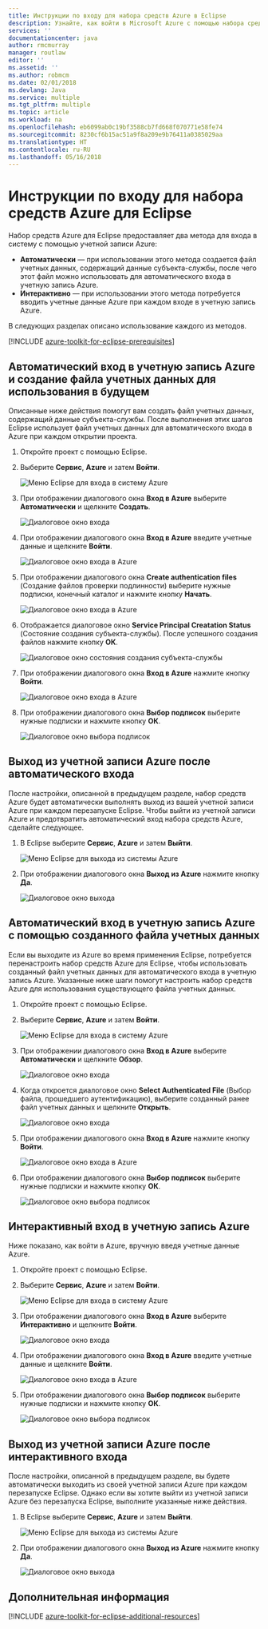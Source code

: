 ```yaml
---
title: Инструкции по входу для набора средств Azure в Eclipse
description: Узнайте, как войти в Microsoft Azure с помощью набора средств Azure для Eclipse.
services: ''
documentationcenter: java
author: rmcmurray
manager: routlaw
editor: ''
ms.assetid: ''
ms.author: robmcm
ms.date: 02/01/2018
ms.devlang: Java
ms.service: multiple
ms.tgt_pltfrm: multiple
ms.topic: article
ms.workload: na
ms.openlocfilehash: eb6099ab0c19bf3588cb7fd668f070771e58fe74
ms.sourcegitcommit: 8230cf6b15ac51a9f8a209e9b76411a0385029aa
ms.translationtype: HT
ms.contentlocale: ru-RU
ms.lasthandoff: 05/16/2018
---
```

# <a name="azure-sign-in-instructions-for-the-azure-toolkit-for-eclipse"></a>Инструкции по входу для набора средств Azure для Eclipse

Набор средств Azure для Eclipse предоставляет два метода для входа в систему с помощью учетной записи Azure:

  * **Автоматически** — при использовании этого метода создается файл учетных данных, содержащий данные субъекта-службы, после чего этот файл можно использовать для автоматического входа в учетную запись Azure.
  * **Интерактивно** — при использовании этого метода потребуется вводить учетные данные Azure при каждом входе в учетную запись Azure.

В следующих разделах описано использование каждого из методов.

[!INCLUDE [azure-toolkit-for-eclipse-prerequisites](../includes/azure-toolkit-for-eclipse-prerequisites.md)]

## <a name="signing-into-your-azure-account-automatically-and-creating-a-credentials-file-to-use-in-the-future"></a>Автоматический вход в учетную запись Azure и создание файла учетных данных для использования в будущем

Описанные ниже действия помогут вам создать файл учетных данных, содержащий данные субъекта-службы. После выполнения этих шагов Eclipse использует файл учетных данных для автоматического входа в Azure при каждом открытии проекта.

1. Откройте проект с помощью Eclipse.

1. Выберите **Сервис**, **Azure** и затем **Войти**.

   ![Меню Eclipse для входа в систему Azure][A01]

1. При отображении диалогового окна **Вход в Azure** выберите **Автоматически** и щелкните **Создать**.

   ![Диалоговое окно входа][A02]

1. При отображении диалогового окна **Вход в Azure** введите учетные данные и щелкните **Войти**.

   ![Диалоговое окно входа в Azure][A03]

1. При отображении диалогового окна **Create authentication files** (Создание файлов проверки подлинности) выберите нужные подписки, конечный каталог и нажмите кнопку **Начать**.

   ![Диалоговое окно входа в Azure][A04]

1. Отображается диалоговое окно **Service Principal Creatation Status** (Состояние создания субъекта-службы). После успешного создания файлов нажмите кнопку **ОК**.

   ![Диалоговое окно состояния создания субъекта-службы][A05]

1. При отображении диалогового окна **Вход в Azure** нажмите кнопку **Войти**.

   ![Диалоговое окно входа в Azure][A06]

1. При отображении диалогового окна **Выбор подписок** выберите нужные подписки и нажмите кнопку **ОК**.

   ![Диалоговое окно выбора подписок][A07]

## <a name="signing-out-of-your-azure-account-when-you-signed-in-automatically"></a>Выход из учетной записи Azure после автоматического входа

После настройки, описанной в предыдущем разделе, набор средств Azure будет автоматически выполнять выход из вашей учетной записи Azure при каждом перезапуске Eclipse. Чтобы выйти из учетной записи Azure и предотвратить автоматический вход набора средств Azure, сделайте следующее.

1. В Eclipse выберите **Сервис**, **Azure** и затем **Выйти**.

   ![Меню Eclipse для выхода из системы Azure][L01]

1. При отображении диалогового окна **Выход из Azure** нажмите кнопку **Да**.

   ![Диалоговое окно выхода][L03]

## <a name="signing-into-your-azure-account-automatically-using-a-credentials-file-which-you-have-already-created"></a>Автоматический вход в учетную запись Azure с помощью созданного файла учетных данных

Если вы выходите из Azure во время применения Eclipse, потребуется перенастроить набор средств Azure для Eclipse, чтобы использовать созданный файл учетных данных для автоматического входа в учетную запись Azure. Указанные ниже шаги помогут настроить набор средств Azure для использования существующего файла учетных данных.

1. Откройте проект с помощью Eclipse.

1. Выберите **Сервис**, **Azure** и затем **Войти**.

   ![Меню Eclipse для входа в систему Azure][A01]

1. При отображении диалогового окна **Вход в Azure** выберите **Автоматически** и щелкните **Обзор**.

   ![Диалоговое окно входа][A02]

1. Когда откроется диалоговое окно **Select Authenticated File** (Выбор файла, прошедшего аутентификацию), выберите созданный ранее файл учетных данных и щелкните **Открыть**.

   ![Диалоговое окно входа][A08]

1. При отображении диалогового окна **Вход в Azure** нажмите кнопку **Войти**.

   ![Диалоговое окно входа в Azure][A06]

1. При отображении диалогового окна **Выбор подписок** выберите нужные подписки и нажмите кнопку **ОК**.

   ![Диалоговое окно выбора подписок][A07]

## <a name="signing-into-your-azure-account-interactively"></a>Интерактивный вход в учетную запись Azure

Ниже показано, как войти в Azure, вручную введя учетные данные Azure.

1. Откройте проект с помощью Eclipse.

1. Выберите **Сервис**, **Azure** и затем **Войти**.

   ![Меню Eclipse для входа в систему Azure][I01]

1. При отображении диалогового окна **Вход в Azure** выберите **Интерактивно** и щелкните **Войти**.

   ![Диалоговое окно входа][I02]

1. При отображении диалогового окна **Вход в Azure** введите учетные данные и щелкните **Войти**.

   ![Диалоговое окно входа в Azure][I03]

1. При отображении диалогового окна **Выбор подписок** выберите нужные подписки и нажмите кнопку **ОК**.

   ![Диалоговое окно выбора подписок][I04]

## <a name="signing-out-of-your-azure-account-when-you-signed-in-interactively"></a>Выход из учетной записи Azure после интерактивного входа

После настройки, описанной в предыдущем разделе, вы будете автоматически выходить из своей учетной записи Azure при каждом перезапуске Eclipse. Однако если вы хотите выйти из учетной записи Azure без перезапуска Eclipse, выполните указанные ниже действия.

1. В Eclipse выберите **Сервис**, **Azure** и затем **Выйти**.

   ![Меню Eclipse для выхода из системы Azure][L01]

1. При отображении диалогового окна **Выход из Azure** нажмите кнопку **Да**.

   ![Диалоговое окно выхода][L02]

## <a name="next-steps"></a>Дополнительная информация

[!INCLUDE [azure-toolkit-for-eclipse-additional-resources](../includes/azure-toolkit-for-eclipse-additional-resources.md)]

<!-- URL List -->


<!-- IMG List -->

[I01]: media/azure-toolkit-for-eclipse-sign-in-instructions/I01.png
[I02]: media/azure-toolkit-for-eclipse-sign-in-instructions/I02.png
[I03]: media/azure-toolkit-for-eclipse-sign-in-instructions/I03.png
[I04]: media/azure-toolkit-for-eclipse-sign-in-instructions/I04.png

[A01]: media/azure-toolkit-for-eclipse-sign-in-instructions/A01.png
[A02]: media/azure-toolkit-for-eclipse-sign-in-instructions/A02.png
[A03]: media/azure-toolkit-for-eclipse-sign-in-instructions/A03.png
[A04]: media/azure-toolkit-for-eclipse-sign-in-instructions/A04.png
[A05]: media/azure-toolkit-for-eclipse-sign-in-instructions/A05.png
[A06]: media/azure-toolkit-for-eclipse-sign-in-instructions/A06.png
[A07]: media/azure-toolkit-for-eclipse-sign-in-instructions/A07.png
[A08]: media/azure-toolkit-for-eclipse-sign-in-instructions/A08.png

[L01]: media/azure-toolkit-for-eclipse-sign-in-instructions/L01.png
[L02]: media/azure-toolkit-for-eclipse-sign-in-instructions/L02.png
[L03]: media/azure-toolkit-for-eclipse-sign-in-instructions/L03.png
